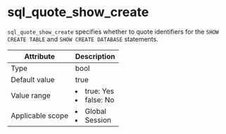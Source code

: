 # sql_quote_show_create

`sql_quote_show_create` specifies whether to quote identifiers for the `SHOW CREATE TABLE` and `SHOW CREATE DATABASE` statements.

| **Attribute** | **Description** |
|--------|---------------------------------------------------------------------------------------------------------------|
| Type | bool |
| Default value | true |
| Value range | <li> true: Yes   <li> false: No |
| Applicable scope | <li> Global   <li> Session |
